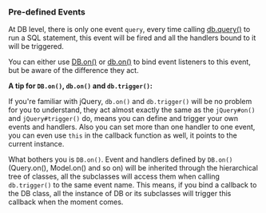 ### Pre-defined Events

At DB level, there is only one event `query`, every time calling 
[db.query()](#dbquery) to run a SQL statement, this event will be fired and 
all the handlers bound to it will be triggered.

You can either use [DB.on()](#dbon) or [db.on()](#dbon) to bind event 
listeners to this event, but be aware of the difference they act.

**A tip for `DB.on()`, `db.on()` and `db.trigger()`:**

If you're familiar with jQuery, `db.on()` and `db.trigger()` will be no 
problem for you to understand, they act almost exactly the same as the 
`jQuery#on()` and `jQuery#trigger()` do, means you can define and trigger 
your own events and handlers. Also you can set more than one handler to one 
event, you can even use `this` in the callback function as well, it points to 
the current instance.

What bothers you is `DB.on()`. Event and handlers defined by 
`DB.on()` (Query.on(), Model.on() and so on) will be inherited through the 
hierarchical tree of classes, all the subclasses will access them when calling
`db.trigger()` to the same event name. This means, if you bind a callback to 
the DB class, all the instance of DB or its subclasses will trigger this 
callback when the moment comes. 